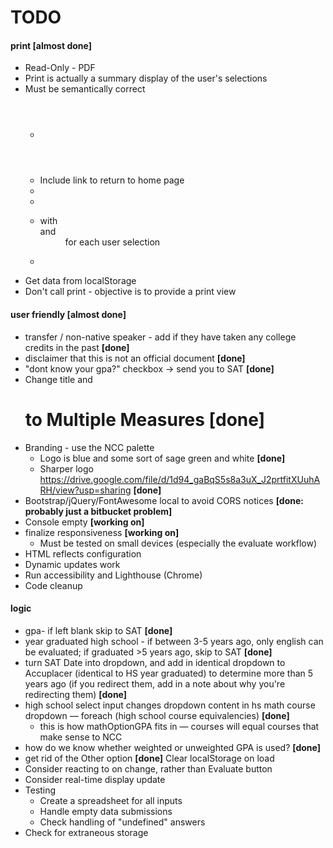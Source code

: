 # TODO

#### print **[almost done]**
* Read-Only - PDF
* Print is actually a summary display of the user's selections
* Must be semantically correct
	* <header>
	* Include link to return to home page
	* <article>
	* <section>
	* <dl> with <dt> and <dd> for each user selection
	* <footer>
* Get data from localStorage
* Don't call print - objective is to provide a print view
 

#### user friendly **[almost done]**
* transfer / non-native speaker - add if they have taken any college credits in the past **[done]**
* disclaimer that this is not an official document **[done]**
* "dont know your gpa?" checkbox -> send you to SAT **[done]**
* Change title and <h1> to Multiple Measures **[done]**
* Branding - use the NCC palette
	* Logo is blue and some sort of sage green and white **[done]**
	* Sharper logo https://drive.google.com/file/d/1d94_gaBqS5s8a3uX_J2prtfitXUuhARH/view?usp=sharing **[done]**
* Bootstrap/jQuery/FontAwesome local to avoid CORS notices **[done: probably just a bitbucket problem]**
* Console empty **[working on]**
* finalize responsiveness **[working on]**
	* Must be tested on small devices (especially the evaluate workflow)
* HTML reflects configuration
* Dynamic updates work
* Run accessibility and Lighthouse (Chrome)
* Code cleanup
 

#### logic
* gpa- if left blank skip to SAT **[done]**
* year graduated high school - if between 3-5 years ago, only english can be evaluated; if graduated >5 years ago, skip to SAT **[done]**
* turn SAT Date into dropdown, and add in identical dropdown to Accuplacer (identical to HS year graduated) to determine more than 5 years ago (if you redirect them, add in a note about why you're redirecting them) **[done]**
* high school select input changes dropdown content in hs math course dropdown — foreach (high school course equivalencies) **[done]**
	* this is how mathOptionGPA fits in — courses will equal courses that make sense to NCC
* how do we know whether weighted or unweighted GPA is used? **[done]**
* get rid of the Other option **[done]**
Clear localStorage on load
* Consider reacting to on change, rather than Evaluate button
* Consider real-time display update
* Testing
	* Create a spreadsheet for all inputs
	* Handle empty data submissions
	* Check handling of "undefined" answers
* Check for extraneous storage